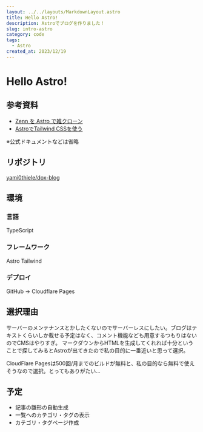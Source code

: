 ```yaml
---
layout: ../../layouts/MarkdownLayout.astro
title: Hello Astro!
description: Astroでブログを作りました！
slug: intro-astro
category: code
tags:
  - Astro
created_at: 2023/12/19
---
```


# Hello Astro!

## 参考資料
- [Zenn を Astro で雑クローン](https://zenn.dev/ogty/articles/3eed4d7a-d1de-4d99-bb48-1b4649a8ad7f)
- [AstroでTailwind CSSを使う](https://uki00a.github.io/blog/articles/006-use-tailwindcss-with-astro/)

※公式ドキュメントなどは省略

## リポジトリ
[yami0thiele/dox-blog](https://github.com/yami0thiele/dox-blog)

## 環境
### 言語
TypeScript

### フレームワーク
Astro
Tailwind

### デプロイ
GitHub -> Cloudflare Pages

## 選択理由
サーバーのメンテナンスとかしたくないのでサーバーレスにしたい。ブログはテキストくらいしか載せる予定はなく、コメント機能なども用意するつもりはないのでCMSはやりすぎ。
マークダウンからHTMLを生成してくれれば十分ということで探してみるとAstroが出てきたので私の目的に一番近いと思って選択。

CloudFlare Pagesは500回/月までのビルドが無料と、私の目的なら無料で使えそうなので選択。とってもありがたい...

## 予定
- 記事の雛形の自動生成
- 一覧へのカテゴリ・タグの表示
- カテゴリ・タグページ作成
